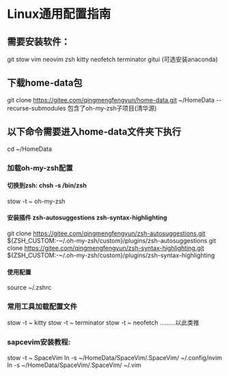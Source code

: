 # Linux通用配置指南


## 需要安装软件：
git stow vim neovim zsh kitty neofetch terminator gitui (可选安装anaconda)


## 下载home-data包
git clone https://gitee.com/qingmengfengyun/home-data.git ~/HomeData --recurse-submodules
包含了oh-my-zsh子项目(清华源)


## 以下命令需要进入home-data文件夹下执行
cd ~/HomeData


### 加载oh-my-zsh配置
#### 切换到zsh: chsh -s /bin/zsh
stow -t ~ oh-my-zsh

#### 安装插件 zsh-autosuggestions zsh-syntax-highlighting
git clone https://gitee.com/qingmengfengyun/zsh-autosuggestions.git ${ZSH_CUSTOM:-~/.oh-my-zsh/custom}/plugins/zsh-autosuggestions
git clone https://gitee.com/qingmengfengyun/zsh-syntax-highlighting.git ${ZSH_CUSTOM:-~/.oh-my-zsh/custom}/plugins/zsh-syntax-highlighting

#### 使用配置
source ~/.zshrc


### 常用工具加载配置文件
stow -t ~ kitty
stow -t ~ terminator
stow -t ~ neofetch
.........以此类推


### sapcevim安装教程:
stow -t ~ SpaceVim
ln -s ~/HomeData/SpaceVim/.SpaceVim/  ~/.config/nvim
ln -s ~/HomeData/SpaceVim/.SpaceVim/  ~/.vim


